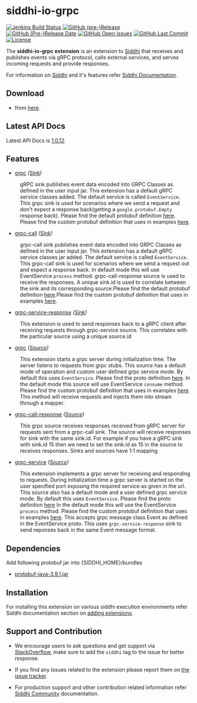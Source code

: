 ﻿siddhi-io-grpc
======================================

  [![Jenkins Build Status](https://wso2.org/jenkins/job/siddhi/job/siddhi-io-grpc/badge/icon)](https://wso2.org/jenkins/job/siddhi/job/siddhi-io-grpc/)
  [![GitHub (pre-)Release](https://img.shields.io/github/release/siddhi-io/siddhi-io-grpc/all.svg)](https://github.com/siddhi-io/siddhi-io-grpc/releases)
  [![GitHub (Pre-)Release Date](https://img.shields.io/github/release-date-pre/siddhi-io/siddhi-io-grpc.svg)](https://github.com/siddhi-io/siddhi-io-grpc/releases)
  [![GitHub Open Issues](https://img.shields.io/github/issues-raw/siddhi-io/siddhi-io-grpc.svg)](https://github.com/siddhi-io/siddhi-io-grpc/issues)
  [![GitHub Last Commit](https://img.shields.io/github/last-commit/siddhi-io/siddhi-io-grpc.svg)](https://github.com/siddhi-io/siddhi-io-grpc/commits/master)
  [![License](https://img.shields.io/badge/License-Apache%202.0-blue.svg)](https://opensource.org/licenses/Apache-2.0)


The **siddhi-io-grpc extension** is an extension to <a target="_blank" href="https://wso2.github.io/siddhi">Siddhi</a> that receives and publishes events via gRPC protocol, calls external services, and serves incoming requests and provide responses.

For information on <a target="_blank" href="https://siddhi.io/">Siddhi</a> and it's features refer <a target="_blank" href="https://siddhi.io/redirect/docs.html">Siddhi Documentation</a>. 

## Download

* from <a target="_blank" href="https://mvnrepository.com/artifact/io.siddhi.extension.io.grpc/siddhi-io-grpc/">here</a>.

## Latest API Docs 

Latest API Docs is <a target="_blank" href="https://siddhi-io.github.io/siddhi-io-grpc/api/1.0.12">1.0.12</a>.

## Features

* <a target="_blank" href="https://siddhi-io.github.io/siddhi-io-grpc/api/1.0.12/#grpc-sink">grpc</a> *(<a target="_blank" href="http://siddhi.io/en/v5.1/docs/query-guide/#sink">Sink</a>)*<br> <div style="padding-left: 1em;"><p><p style="word-wrap: break-word;margin: 0;">gRPC sink publishes event data encoded into GRPC Classes as defined in the user input jar. This extension has a default gRPC service classes added. The default service is called <code>EventService</code>. This grpc sink is used for scenarios where we send a request and don't expect a response back(getting a <code>google.protobuf.Empty</code> response back). Please find the default protobuf definition [here](https://github.com/siddhi-io/siddhi-io-grpc/tree/master/component/src/main/resources/EventService.proto). Please find the custom protobuf definition that uses in examples [here](https://github.com/siddhi-io/siddhi-io-grpc/tree/master/component/src/main/resources/sample.proto). </p></p></div>
* <a target="_blank" href="https://siddhi-io.github.io/siddhi-io-grpc/api/1.0.12/#grpc-call-sink">grpc-call</a> *(<a target="_blank" href="http://siddhi.io/en/v5.1/docs/query-guide/#sink">Sink</a>)*<br> <div style="padding-left: 1em;"><p><p style="word-wrap: break-word;margin: 0;">grpc-call sink publishes event data encoded into GRPC Classes as defined in the user input jar. This extension has a default gRPC service classes jar added. The default service is called <code>EventService</code>.  This grpc-call sink is used for scenarios where we send a request out and expect a response back. In default mode this will use EventService <code>process</code> method. grpc-call-response source is used to receive the responses. A unique sink.id is used to correlate between the sink and its corresponding source.Please find the default protobuf definition [here](https://github.com/siddhi-io/siddhi-io-grpc/tree/master/component/src/main/resources/EventService.proto).Please find the custom protobuf definition that uses in examples [here](https://github.com/siddhi-io/siddhi-io-grpc/tree/master/component/src/main/resources/sample.proto).</p></p></div>
* <a target="_blank" href="https://siddhi-io.github.io/siddhi-io-grpc/api/1.0.12/#grpc-service-response-sink">grpc-service-response</a> *(<a target="_blank" href="http://siddhi.io/en/v5.1/docs/query-guide/#sink">Sink</a>)*<br> <div style="padding-left: 1em;"><p><p style="word-wrap: break-word;margin: 0;">This extension is used to send responses back to a gRPC client after receiving requests through grpc-service source. This correlates with the particular source using a unique source.id</p></p></div>
* <a target="_blank" href="https://siddhi-io.github.io/siddhi-io-grpc/api/1.0.12/#grpc-source">grpc</a> *(<a target="_blank" href="http://siddhi.io/en/v5.1/docs/query-guide/#source">Source</a>)*<br> <div style="padding-left: 1em;"><p><p style="word-wrap: break-word;margin: 0;">This extension starts a grpc server during initialization time. The server listens to requests from grpc stubs. This source has a default mode of operation and custom user defined grpc service mode. By default this uses <code>EventService</code>. Please find the proto definition [here](https://github.com/siddhi-io/siddhi-io-grpc/tree/master/component/src/main/resources/EventService.proto). In the default mode this source will use EventService <code>consume</code> method. Please find the custom protobuf definition that uses in examples [here](https://github.com/siddhi-io/siddhi-io-grpc/tree/master/component/src/main/resources/sample.proto). This method will receive requests and injects them into stream through a mapper.</p></p></div>
* <a target="_blank" href="https://siddhi-io.github.io/siddhi-io-grpc/api/1.0.12/#grpc-call-response-source">grpc-call-response</a> *(<a target="_blank" href="http://siddhi.io/en/v5.1/docs/query-guide/#source">Source</a>)*<br> <div style="padding-left: 1em;"><p><p style="word-wrap: break-word;margin: 0;">This grpc source receives responses received from gRPC server for requests sent from a grpc-call sink. The source will receive responses for sink with the same sink.id. For example if you have a gRPC sink with sink.id 15 then we need to set the sink.id as 15 in the source to receives responses. Sinks and sources have 1:1 mapping</p></p></div>
* <a target="_blank" href="https://siddhi-io.github.io/siddhi-io-grpc/api/1.0.12/#grpc-service-source">grpc-service</a> *(<a target="_blank" href="http://siddhi.io/en/v5.1/docs/query-guide/#source">Source</a>)*<br> <div style="padding-left: 1em;"><p><p style="word-wrap: break-word;margin: 0;">This extension implements a grpc server for receiving and responding to requests. During initialization time a grpc server is started on the user specified port exposing the required service as given in the url. This source also has a default mode and a user defined grpc service mode. By default this uses <code>EventService</code>. Please find the proto definition [here](https://github.com/siddhi-io/siddhi-io-grpc/tree/master/component/src/main/resources/EventService.proto) In the default mode this will use the EventService <code>process</code> method. Please find the custom protobuf definition that uses in examples [here](https://github.com/siddhi-io/siddhi-io-grpc/tree/master/component/src/main/resources/sample.proto). This accepts grpc message class Event as defined in the EventService proto. This uses <code>grpc-service-response</code> sink to send reponses back in the same Event message format.</p></p></div>

## Dependencies 

Add following protobuf jar into {SIDDHI_HOME}/bundles
* <a target="_blank" href="https://mvnrepository.com/artifact/com.google.protobuf/protobuf-java/3.9.1">protobuf-java-3.9.1.jar</a>

## Installation

For installing this extension on various siddhi execution environments refer Siddhi documentation section on <a target="_blank" href="https://siddhi.io/redirect/add-extensions.html">adding extensions</a>.

## Support and Contribution

* We encourage users to ask questions and get support via <a target="_blank" href="https://stackoverflow.com/questions/tagged/siddhi">StackOverflow</a>, make sure to add the `siddhi` tag to the issue for better response.

* If you find any issues related to the extension please report them on <a target="_blank" href="https://github.com/siddhi-io/siddhi-execution-string/issues">the issue tracker</a>.

* For production support and other contribution related information refer <a target="_blank" href="https://siddhi.io/community/">Siddhi Community</a> documentation.
